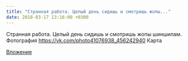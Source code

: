 ```yaml
---
title: "Странная работа. Целый день сидишь и смотришь жопы..."
date: 2018-03-17 13:16:00 +0300
---
```


Странная работа. Целый день сидишь и смотришь жопы шиншилам.
Фотография
<a class="vk-attach" href="https://vk.com/photo41076938_456242940">https://vk.com/photo41076938_456242940</a>
Карта

<a class="vk-attach" href="https://vk.com/photo41076938_456242940">Вложение</a>
